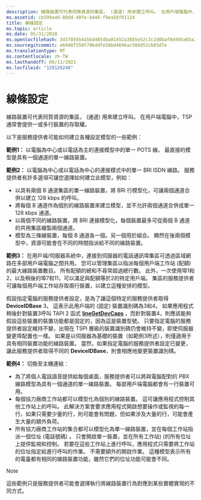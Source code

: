 ```yaml
---
description: 線路裝置可代表同質資源的集區， (通道) 用來建立呼叫。 在用戶端電腦中，TSP 通常會提供一或多行裝置的存取權。
ms.assetid: cb599a4d-80dd-40fe-b448-f9ea58f01124
title: 線條設定
ms.topic: article
ms.date: 05/31/2018
ms.openlocfilehash: 3d3705854a5bd485dba01452a3885e52c3c2d0baf0d495a65a2db24d75894eeb
ms.sourcegitcommit: e6600f550f79bddfe58bd4696ac50dd52cb03d7e
ms.translationtype: MT
ms.contentlocale: zh-TW
ms.lasthandoff: 08/11/2021
ms.locfileid: "120126248"
---
```

# <a name="line-configurations"></a>線條設定

線路裝置可代表同質資源的集區， (通道) 用來建立呼叫。 在用戶端電腦中，TSP 通常會提供一或多行裝置的存取權。

以下是服務提供者可能如何建立各種設定模型的一些範例：

**範例1：** 以電腦為中心或以電話為主的連接模型中的單一 POTS 線。 最直接的模型是具有一個通道的單一線路裝置。

**範例2：** 以電腦為中心或以電話為中心的連接模式中的單一 BRI ISDN 線路。 服務提供者有許多選項可讓您選擇如何建立此模型，例如：

-   以具有兩個 B 通道集區的單一線路裝置，將 BRI 行模型化，可讓兩個通道合併以建立 128 kbps 的呼叫。
-   將每個 B 通道作為個別的線路裝置來建立模型，並不允許兩個通道合併成單一 128 kbps 通道。
-   以兩個不同的線路裝置，將 BRI 連接模型化，每個裝置最多可從兩個 B 通道的共用集區繪製兩個通道。
-   模型為三條線裝置，每個 B 通道各一個，另一個用於組合。 顯然在後兩個模型中，資源可能會在不同的時間指派給不同的線路裝置。

**範例3：** 在用戶端/伺服器系統中，連接到伺服器的電話通訊埠集區可透過區域網路在多部用戶端電腦之間共用。 您可以管理集區以指派每個用戶端工作站 (配額) 的最大線路裝置數目。 所有配額的總和不尋常超過總行數。 此外，一次使用埠1和2，以及稍後的埠7和11，可以滿足與配額等於2的特定用戶端。 集區的服務提供者可讓每個用戶端工作站存取兩行裝置，以建立這種安排的模型。

假設指定電腦的服務提供者設定，是為了讓這個特定的服務提供者取得 **DeviceIDBase** 3。 這表示此用戶端的 (固定) 裝置識別碼為3和4。 如果應用程式稍後針對裝置3呼叫 TAPI 2 函式 [**lineGetDevCaps**](/windows/win32/api/tapi/nf-tapi-linegetdevcaps) ，而針對裝置4，則應該能夠假設這些裝置的裝置功能都是固定的，因為這是裝置型號。 只要指定電腦的服務提供者設定維持不變，出現在 TSPI 層級的裝置識別碼仍會維持不變，即使伺服器變更埠配置也一樣。 如果是以伺服器為基礎的裝置（如範例3所述），則僅適用于具有相同裝置功能的線路裝置。 當然，如果指定電腦的服務提供者設定已變更，讓此服務提供者取得不同的 **DeviceIDBase**，則會相應地變更裝置識別碼。

**範例4：** 切換至主機連結：

-   為了將個人電話語音提供給每個桌面，服務提供者可以將與電腦配對的 PBX 線路模型為具有一個通道的單一線路裝置。 每部用戶端電腦都會有一行裝置可用。
-   每個協力廠商工作站都可以模型化為個別的線路裝置。 這可讓應用程式控制其他工作站上的呼叫。 此解決方案會要求應用程式開啟想要操作或監視的每一行，如果只需要少量的行，則可能會有問題，但如果涉及大量的行，可能會產生大量的額外負荷。
-   所有協力廠商工作站的集合都可以模型化為單一線路裝置，並在每個工作站指派一個位址 (電話號碼) 。 只會開啟單一裝置，並在所有工作站)  (的所有位址上提供監視和控制。 若要在這些工作站上進行呼叫，應用程式只需要將工作站的位址指定給進行呼叫的作業。 不需要額外的開啟作業。 這種模型表示所有的電臺都有相同的線路裝置功能，雖然它們的位址功能可能會不同。

> [!Note]  
> 這些範例只是服務提供者可能會選擇執行將線路裝置行為對應到某些實體實現的不同方式。

 

 

 
